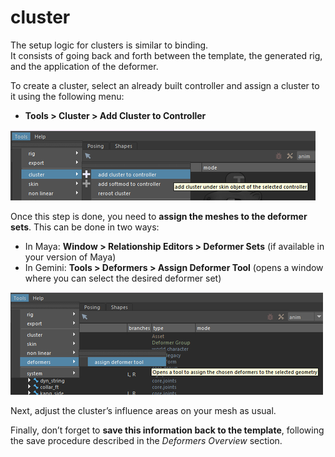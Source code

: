 # cluster

The setup logic for clusters is similar to binding.  
It consists of going back and forth between the template, the generated rig, and the application of the deformer.  

To create a cluster, select an already built controller and assign a cluster to it using the following menu:  

- **Tools > Cluster > Add Cluster to Controller**  

![add cluster](./img/add_cluster.png)  

Once this step is done, you need to **assign the meshes to the deformer sets**. This can be done in two ways:  

- In Maya: **Window > Relationship Editors > Deformer Sets** (if available in your version of Maya)  
- In Gemini: **Tools > Deformers > Assign Deformer Tool** (opens a window where you can select the desired deformer set)  

![assign cluster](./img/assign_deformer.png)  

Next, adjust the cluster’s influence areas on your mesh as usual.  

Finally, don’t forget to **save this information back to the template**, following the save procedure described in the *Deformers Overview* section.  
